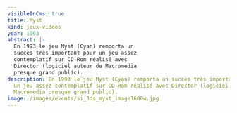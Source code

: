 ```yaml
---
visibleInCms: true
title: Myst
kind: jeux-videos
year: 1993
abstract: |-
  En 1993 le jeu Myst (Cyan) remporta un
  succès très important pour un jeu assez
  contemplatif sur CD-Rom réalisé avec
  Director (logiciel auteur de Macromedia
  presque grand public).
description: En 1993 le jeu Myst (Cyan) remporta un succès très important pour
  un jeu assez contemplatif sur CD-Rom réalisé avec Director (logiciel auteur de
  Macromedia presque grand public).
image: /images/events/si_3ds_myst_image1600w.jpg
---
```

